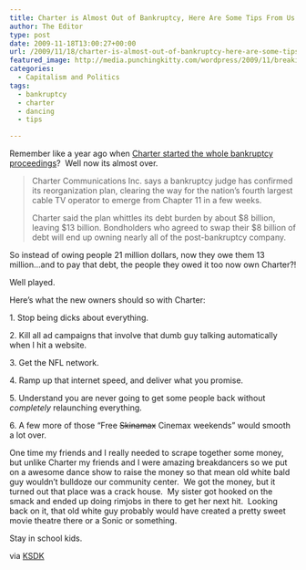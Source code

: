 ```yaml
---
title: Charter is Almost Out of Bankruptcy, Here Are Some Tips From Us
author: The Editor
type: post
date: 2009-11-18T13:00:27+00:00
url: /2009/11/18/charter-is-almost-out-of-bankruptcy-here-are-some-tips-from-us/
featured_image: http://media.punchingkitty.com/wordpress/2009/11/breakin_2_electric_boogaloo_1984_685x385.jpg
categories:
  - Capitalism and Politics
tags:
  - bankruptcy
  - charter
  - dancing
  - tips

---
```

<p style="text-align: left;">
  Remember like a year ago when <a href="http://punchingkitty.com/2009/01/19/charter-close-to-filing-for-bankruptcy/" target="_blank">Charter started the whole bankruptcy proceedings</a>?  Well now its almost over.
</p>

<blockquote style="text-align: left;">
  <p style="text-align: left;">
    Charter Communications Inc. says a bankruptcy judge has confirmed its reorganization plan, clearing the way for the nation&#8217;s fourth largest cable TV operator to emerge from Chapter 11 in a few weeks.
  </p>
  
  <p>
    Charter said the plan whittles its debt burden by about $8 billion, leaving $13 billion. Bondholders who agreed to swap their $8 billion of debt will end up owning nearly all of the post-bankruptcy company.
  </p>
</blockquote>

<p style="text-align: left;">
  So instead of owing people 21 million dollars, now they owe them 13 million&#8230;and to pay that debt, the people they owed it too now own Charter?!
</p>

<p style="text-align: left;">
  Well played.
</p>

<p style="text-align: left;">
  Here&#8217;s what the new owners should so with Charter:
</p>

<p style="text-align: left;">
  1. Stop being dicks about everything.
</p>

<p style="text-align: left;">
  2. Kill all ad campaigns that involve that dumb guy talking automatically when I hit a website.
</p>

<p style="text-align: left;">
  3. Get the NFL network.
</p>

<p style="text-align: left;">
  4. Ramp up that internet speed, and deliver what you promise.
</p>

<p style="text-align: left;">
  5. Understand you are never going to get some people back without <em>completely</em> relaunching everything.
</p>

<p style="text-align: left;">
  6. A few more of those &#8220;Free <span style="text-decoration: line-through;">Skinamax</span> Cinemax weekends&#8221; would smooth a lot over.
</p>

<p style="text-align: left;">
  One time my friends and I really needed to scrape together some money, but unlike Charter my friends and I were amazing breakdancers so we put on a awesome dance show to raise the money so that mean old white bald guy wouldn&#8217;t bulldoze our community center.  We got the money, but it turned out that place was a crack house.  My sister got hooked on the smack and ended up doing rimjobs in there to get her next hit.  Looking back on it, that old white guy probably would have created a pretty sweet movie theatre there or a Sonic or something.
</p>

<p style="text-align: left;">
  Stay in school kids.
</p>

<p style="text-align: left;">
  via <a href="http://www.ksdk.com/news/local/story.aspx?storyid=189931&catid=3" target="_blank">KSDK</a>
</p>
